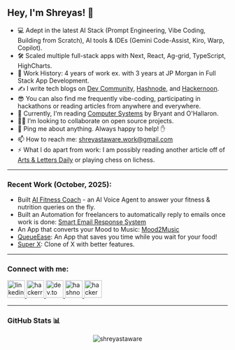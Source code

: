 ## Hey, I'm Shreyas! 👋

* 💻 Adept in the latest AI Stack (Prompt Engineering, Vibe Coding, Building from Scratch), AI tools & IDEs (Gemini Code-Assist, Kiro, Warp, Copilot).
* 🛠️ Scaled multiple full-stack apps with Next, React, Ag-grid, TypeScript, HighCharts.
* 💼 Work History: 4 years of work ex. with 3 years at JP Morgan in Full Stack App Development.
* ✍️ I write tech blogs on [Dev Community](https://dev.to/shreyastaware), [Hashnode](https://shreyastaware.hashnode.dev/), and [Hackernoon](https://hackernoon.com/u/shreyastaware).
* 😎 You can also find me frequently vibe-coding, participating in hackathons or reading articles from anywhere and everywhere.
* 📖 Currently, I'm reading [Computer Systems](https://www.amazon.in/Computer-Systems-Programmers-Randal-Bryant/dp/013409266X) by Bryant and O'Hallaron.
* 🤝🏽 I’m looking to collaborate on open source projects.
* 💬 Ping me about anything. Always happy to help! ✋
* 📫 How to reach me: shreyastaware.work@gmail.com 
* ⚡ What I do apart from work: I am possibly reading another article off of [Arts & Letters Daily](https://www.aldaily.com/) or playing chess on lichess.

---

### Recent Work (October, 2025):

* Built [AI Fitness Coach](https://github.com/shreyastaware/ai_fitness_coach) - an AI Voice Agent to answer your fitness & nutrition queries on the fly.
* Built an Automation for freelancers to automatically reply to emails once work is done: [Smart Email Response System](https://github.com/shreyastaware/smart-email-response-system)
* An App that converts your Mood to Music: [Mood2Music](https://github.com/shreyastaware/Mood2Music)
* [QueueEase](https://queueease-digital-qu-hq8v.bolt.host/): An App that saves you time while you wait for your food!
* [Super X](https://full-stack-twitter-x-r3np.bolt.host/): Clone of X with better features.

---

### Connect with me:
<p align="left">
  <a href="https://linkedin.com/in/shreyastaware" target="blank" rel="noreferrer">
    <img src="https://cdn.jsdelivr.net/gh/devicons/devicon/icons/linkedin/linkedin-original.svg" alt="linkedin" width="40" height="40"/>
  </a>
  <a href="https://www.hackerrank.com/shreyastaware" target="blank" rel="noreferrer">
    <img src="https://cdn.simpleicons.org/hackerrank/2EC866" alt="hackerrank" width="40" height="40"/>
  </a>
  <a href="https://dev.to/shreyastaware" target="blank" rel="noreferrer">
    <img src="https://media2.dev.to/dynamic/image/quality=100/https://dev-to-uploads.s3.amazonaws.com/uploads/logos/resized_logo_UQww2soKuUsjaOGNB38o.png" alt="dev.to" width="40" height="40"/>
  </a>
  <a href="https://hashnode.com/@shreyastaware" target="blank" rel="noreferrer">
    <img src="https://cdn.simpleicons.org/hashnode/2962FF" alt="hashnode" width="40" height="40"/>
  </a>
  <a href="https://hackernoon.com/u/shreyastaware" target="blank" rel="noreferrer">
    <img src="https://avatars.githubusercontent.com/u/38445269?s=200&v=4" alt="hackernoon" width="40" height="40"/>
  </a>
</p>

---

### GitHub Stats 📊
<p align="center">
  <img src="https://github-readme-stats.vercel.app/api?username=shreyastaware&show_icons=true&locale=en" alt="shreyastaware" />
</p>
